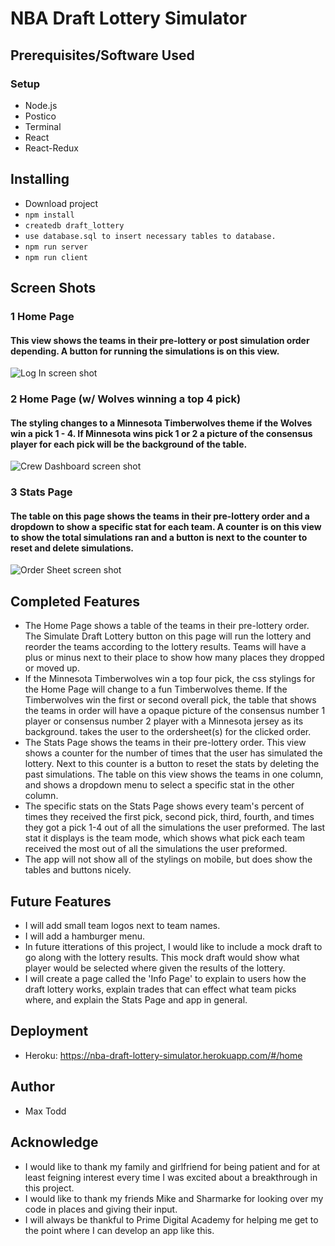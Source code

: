 # NBA Draft Lottery Simulator

## Prerequisites/Software Used

### Setup

- Node.js
- Postico
- Terminal
- React
- React-Redux


## Installing

- Download project
- `npm install`
- `createdb draft_lottery`
- `use database.sql to insert necessary tables to database.`
- `npm run server`
- `npm run client`

## Screen Shots

### 1 Home Page
#### This view shows the teams in their pre-lottery or post simulation order depending. A button for running the simulations is on this view.
![Log In screen shot](wireframes/Log_In.png)

### 2 Home Page (w/ Wolves winning a top 4 pick)
#### The styling changes to a Minnesota Timberwolves theme if the Wolves win a pick 1 - 4. If Minnesota wins pick 1 or 2 a picture of the consensus player for each pick will be the background of the table.
![Crew Dashboard screen shot](wireframes/Crew_Dashboard.png)

### 3 Stats Page
#### The table on this page shows the teams in their pre-lottery order and a dropdown to show a specific stat for each team. A counter is on this view to show the total simulations ran and a button is next to the counter to reset and delete simulations.
![Order Sheet screen shot](wireframes/Order_Sheet.png)

## Completed Features

- The Home Page shows a table of the teams in their pre-lottery order. The Simulate Draft Lottery button on this page will run the lottery and reorder the teams according to the lottery results. Teams will have a plus or minus next to their place to show how many places they dropped or moved up.
- If the Minnesota Timberwolves win a top four pick, the css stylings for the Home Page will change to a fun Timberwolves theme. If the Timberwolves win the first or second overall pick, the table that shows the teams in order will have a opaque picture of the consensus number 1 player or consensus number 2 player with a Minnesota jersey as its background. 
takes the user to the ordersheet(s) for the clicked order.
- The Stats Page shows the teams in their pre-lottery order. This view shows a counter for the number of times that the user has simulated the lottery. Next to this counter is a button to reset the stats by deleting the past simulations. The table on this view shows the teams in one column, and shows a dropdown menu to select a specific stat in the other column.
- The specific stats on the Stats Page shows every team's percent of times they received the first pick, second pick, third, fourth, and times they got a pick 1-4 out of all the simulations the user preformed. The last stat it displays is the team mode, which shows what pick each team received the most out of all the simulations the user preformed.
- The app will not show all of the stylings on mobile, but does show the tables and buttons nicely.



## Future Features

- I will add small team logos next to team names.
- I will add a hamburger menu.
- In future itterations of this project, I would like to include a mock draft to go along with the lottery results. This mock draft would show what player would be selected where given the results of the lottery.
- I will create a page called the 'Info Page' to explain to users how the draft lottery works, explain trades that can effect what team picks where, and explain the Stats Page and app in general. 


## Deployment

- Heroku: https://nba-draft-lottery-simulator.herokuapp.com/#/home


## Author

- Max Todd


## Acknowledge 

- I would like to thank my family and girlfriend for being patient and for at least feigning interest every time I was excited about a breakthrough in this project. 
- I would like to thank my friends Mike and Sharmarke for looking over my code in places and giving their input.
- I will always be thankful to Prime Digital Academy for helping me get to the point where I can develop an app like this.




